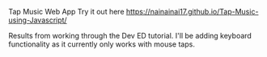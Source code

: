 Tap Music Web App
Try it out here https://nainainai17.github.io/Tap-Music-using-Javascript/

Results from working through the Dev ED tutorial. I'll be adding keyboard functionality as  it currently only works with mouse taps. 

		
